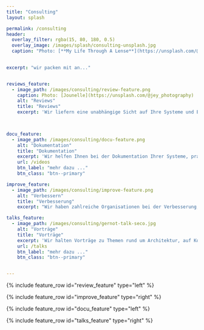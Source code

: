 ```yaml
---
title: "Consulting"
layout: splash

permalink: /consulting
header:
  overlay_filter: rgba(15, 80, 180, 0.5)
  overlay_image: /images/splash/consulting-unsplash.jpg
  caption: "Photo: [**My Life Through A Lense**](https://unsplash.com/@bamagal)"
  

excerpt: "wir packen mit an..."


reviews_feature:
  - image_path: /images/consulting/review-feature.png
    caption: Photo: [Jounelle](https://unsplash.com/@jey_photography)
    alt: "Reviews"
    title: "Reviews"
    excerpt: 'Wir liefern eine unabhängige Sicht auf Ihre Systeme und Entwicklungsprozesse, mit konkreten Vorschlägen für Verbesserungen.'
    


docu_feature:
  - image_path: /images/consulting/docu-feature.png
    alt: "Dokumentation"
    title: "Dokumentation"
    excerpt: 'Wir helfen Ihnen bei der Dokumentation Ihrer Systeme, pragmatisch und sparsam. Wir haben viele Organisationen erfolgreich bei der Einführung von arc42 unterstützt.'
    url: /videos
    btn_label: "mehr dazu ..."
    btn_class: "btn--primary"

improve_feature:
  - image_path: /images/consulting/improve-feature.png
    alt: "Verbessern"
    title: "Verbesserung"
    excerpt: "Wir haben zahlreiche Organisationen bei der Verbesserung, Modernisierung und Evolution ihrer Systeme unterstützt. "

talks_feature:
  - image_path: /images/consulting/gernot-talk-seco.jpg
    alt: "Vorträge"
    title: "Vorträge"
    excerpt: 'Wir halten Vorträge zu Themen rund um Architektur, auf Konferenzen oder gerne auch bei Ihnen inhouse. Darf es ein Impulsvortrag, eine Keynote oder ein thematisch fokussierter Deep-Dive sein? '
    url: /talks
    btn_label: "mehr dazu ..."
    btn_class: "btn--primary"


---
```


{% include feature_row id="review_feature" type="left" %}

{% include feature_row id="improve_feature" type="right" %}

{% include feature_row id="docu_feature" type="left" %}

{% include feature_row id="talks_feature" type="right" %}


 